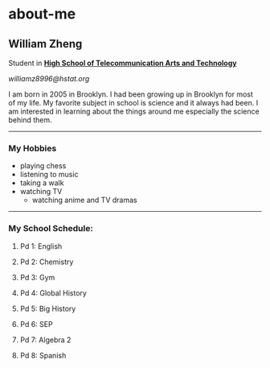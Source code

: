 # about-me

## William Zheng 

Student in [**High School of Telecommunication Arts and Technology**](https://www.hstat.org/)

_williamz8996@hstat.org_

I am born in 2005 in Brooklyn. I had been growing up in Brooklyn for most of my life. My favorite subject in school is science and it always had been. I am interested in learning about the things around me especially the science behind them.


---


### My Hobbies
* playing chess
* listening to music
* taking a walk
* watching TV
    * watching anime and TV dramas 


---


### My School Schedule: 

1. Pd 1: English 

2. Pd 2: Chemistry 

3. Pd 3: Gym 

4. Pd 4: Global History 

5. Pd 5: Big History 

6. Pd 6: SEP 

7. Pd 7: Algebra 2

8. Pd 8: Spanish 